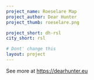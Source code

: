 ```yaml
---
project_name: Roeselare Map
project_author: Dear Hunter
project_thumb: roeselare.png

project_short: dh-rsl
city_short: rsl

# Dont' change this
layout: project
---
```


See more at <https://dearhunter.eu>
